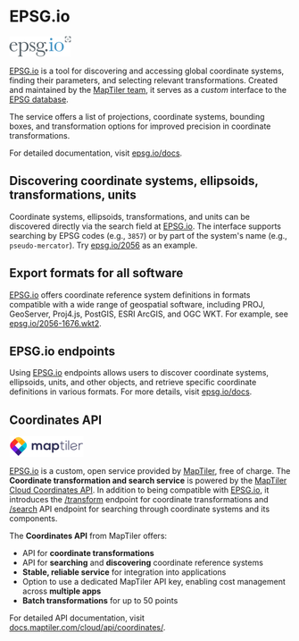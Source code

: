 # EPSG.io 

![EPSG logo](./static/img/epsg-logo-small.png)

[EPSG.io](https://epsg.io/) is a tool for discovering and accessing global coordinate systems, finding their parameters, and selecting relevant transformations. Created and maintained by the [MapTiler team](https://www.maptiler.com/), it serves as a _custom_ interface to the [EPSG database](https://en.wikipedia.org/wiki/EPSG_Geodetic_Parameter_Dataset).

The service offers a list of projections, coordinate systems, bounding boxes, and transformation options for improved precision in coordinate transformations.

For detailed documentation, visit [epsg.io/docs](https://epsg.io/docs).

## Discovering coordinate systems, ellipsoids, transformations, units
Coordinate systems, ellipsoids, transformations, and units can be discovered directly via the search field at [EPSG.io](https://epsg.io/). The interface supports searching by EPSG codes (e.g., `3857`) or by part of the system's name (e.g., `pseudo-mercator`). Try [epsg.io/2056](https://epsg.io/2056) as an example.

## Export formats for all software
[EPSG.io](https://epsg.io/) offers coordinate reference system definitions in formats compatible with a wide range of geospatial software, including PROJ, GeoServer, Proj4.js, PostGIS, ESRI ArcGIS, and OGC WKT. For example, see [epsg.io/2056-1676.wkt2](https://epsg.io/2056-1676.wkt2).

## EPSG.io endpoints
Using [EPSG.io](https://epsg.io/) endpoints allows users to discover coordinate systems, ellipsoids, units, and other objects, and retrieve specific coordinate definitions in various formats. For more details, visit [epsg.io/docs](https://epsg.io/docs).

## Coordinates API 

![MapTiler logo](./static/img/maptiler-logo-small.png) 

[EPSG.io](https://epsg.io/) is a custom, open service provided by [MapTiler](https://www.maptiler.com/), free of charge. The **Coordinate transformation and search service** is powered by the [MapTiler Cloud Coordinates API](https://docs.maptiler.com/cloud/api/coordinates/). In addition to being compatible with [EPSG.io](https://epsg.io/), it introduces the [/transform](https://docs.maptiler.com/cloud/api/coordinates/#transform-coordinates) endpoint for coordinate transformations and [/search](https://docs.maptiler.com/cloud/api/coordinates/#search-coordinate-systems) API endpoint for searching through coordinate systems and its components.

The **Coordinates API** from MapTiler offers:
* API for **coordinate transformations**
* API for **searching** and **discovering** coordinate reference systems
* **Stable, reliable service** for integration into applications
* Option to use a dedicated MapTiler API key, enabling cost management across **multiple apps**
* **Batch transformations** for up to 50 points

For detailed API documentation, visit [docs.maptiler.com/cloud/api/coordinates/](https://docs.maptiler.com/cloud/api/coordinates/).